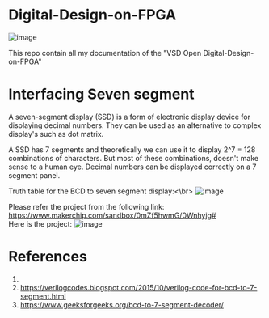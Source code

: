# Digital-Design-on-FPGA
![image](https://user-images.githubusercontent.com/58599984/137940739-15b4f9e6-d14d-4921-996c-1d48569e3c19.png)

This repo contain all my documentation of the  "VSD Open Digital-Design-on-FPGA"
# Interfacing Seven segment
A seven-segment display (SSD) is a form of electronic display device for displaying decimal numbers. They can be used as an alternative to complex display's such as dot matrix.

A SSD has 7 segments and theoretically we can use it to display 2^7 = 128 combinations of characters. But most of these combinations, doesn't make sense to a human eye. Decimal numbers can be displayed correctly on a 7 segment panel.

Truth table for the BCD to seven segment display:<\br>
![image](https://user-images.githubusercontent.com/58599984/137947406-7e48558f-5e27-4226-a254-ef62742b71d5.png)



Please refer the project from the following link:</br>
https://www.makerchip.com/sandbox/0mZf5hwmG/0Wnhyjg#</br>
Here is the project:
![image](https://user-images.githubusercontent.com/58599984/137946576-ce9ff7d3-0890-460d-b03f-a5434bc10b4e.png)




# References
1.
2. https://verilogcodes.blogspot.com/2015/10/verilog-code-for-bcd-to-7-segment.html
3. https://www.geeksforgeeks.org/bcd-to-7-segment-decoder/

